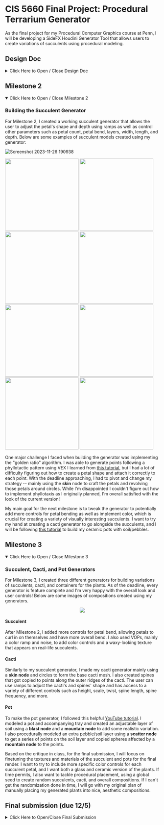 # CIS 5660 Final Project: Procedural Terrarium Generator

As the final project for my Procedural Computer Graphics course at Penn, I will be developing a SideFX Houdini Generator Tool that allows users to create variations of succulents using procedural modeling.

## Design Doc
<details>
<summary>Click Here to Open / Close Design Doc</summary>
  
### Introduction

<img align="right" src="https://debraleebaldwin.com/wp-content/uploads/IMG_1820-1240x827.jpg" width=330 height=auto>

The motivation behind this project is to utilize the power of proceduralism to replicate naturally occurring phenomena from real-life flora! I was especially drawn to the concept of ___phyllotaxis___, the phenomenon in botany where leaves or petals are arranged around a stem in a spiraling pattern. Phyllotactic patterns (Fibonacci sequences, Golden Ratio, etc.) can be observed in a variety of plant species, such as succulents, which result in beautiful and fascinating geometric patterns. 

Succulents come in various shapes, sizes, colors, and arrangements, making them an interesting subject for procedural modeling. While there are endless types of succulents, for this project I will focus on the ___echeveria___, a type of succulent known for its aesthetic, rosette-shaped design.

### Goal
Through this project, I hope to accomplish the following:
1. Develop a procedural modeling tool that generates different variations of succulents, enabling users the creative freedom to create a wide range of succulent species and designs.
2. Continue developing my procedural modeling skills in Houdini, gaining hands-on experience with creating a user-friendly and intuitive tool for 3D artists
3. Create beautiful and realistic final renders of terrariums, populated with succulents (and potentially other greenery like cacti if time permits) generated with my Houdini tool.
  
### Inspiration and Reference Images:

There are endless variations of echeveria succulents which means tons of inspiration to draw from! Below are a few examples of different succulent shapes, colors, and arrangements:

![Frame 3](https://github.com/CIIINDYXUU/Procedural-Terrarium-Generator/assets/88256581/a134835f-89a2-41ad-83e2-cfb801b750dc)

I also found references to visualize what the final renders could look like. From ceramic pots to glass containers, I plan to draw direct inspiration from these photos when designing my terrariums.

![inspo](https://github.com/CIIINDYXUU/Procedural-Terrarium-Generator/assets/88256581/b80623c8-1f0a-419a-97cc-71b975b83d39)


### Specification:

The main features of this project include:
1. The procedural succulent generator allowing users to control multiple parameters
   - Parameters such as:
     - number of petals
     - roundness vs. pointiness of the petal tip
     - bend angle of the petals
     - width and length of petals
     - scale of the entire succulent
     - distribution of color
2. Terrarium containers, both glass and ceramic versions modeled and textured in Houdini
3. Polished final renders of terrariums with variations of succulents

#### Extra Credit Features:
1. A procedural cacti generator allowing users to control multiple parameters:
   - Parameters such as:
     - scale of the cacti
     - amount of ridges
     - density of spines
     - length of spines
     - amount of twist
2. Implementing procedural placement, allowing the user to randomly generate arrangements of the succulents

### Techniques:

For this project, I anticipate using Houdini procedural modeling techniques learned throughout the semester and VEX. I have also collected some helpful tutorials, articles, and a paper:
- [Procedural Succulents by Kilian Baur](https://80.lv/articles/006sdf-procedural-art-plant-generation-in-houdini/) - Article breaking down one artist's workflow when creating procedural succulents
- [Fibonacci Flower in Houdini by Junichiro Horikawa](https://www.youtube.com/watch?v=nPWQpQQgWJM) - Youtube Tutorial outlining how to create a Fibonacci pattern in Houdini
- [Procedurally Model Pot & Snake Plant | Houdini Tutorial](https://www.youtube.com/watch?v=BhXcOzpDQ1g) - Youtube Tutorial on how to create a snake plant and a pot. Will refer to this when modeling pots and soil.
- [The use of positional information in the modeling of plants](http://algorithmicbotany.org/papers/sigcourse.2003/2-27-positional.pdf) - Paper describing the mathematics and algorithms behind phyllotaxy in plants.

### Design:
![CIS 5660 Final Project Diagram (1)](https://github.com/CIIINDYXUU/Procedural-Terrarium-Generator/assets/88256581/47c64ac7-cc7d-4384-846f-02cf8644633a)

### Timeline:

#### Week 1 (11/8 - 11/15):
- Implement a working Houdini tool that can generate basic succulent geometry
  - Expose parameters for users to create custom succulents
  - If time permits, implement color control

#### Week 2 (11/16 - 11/27)
- Continue to refine the succulent generator tool, adding color and tweaking the shape
- Model different versions of the terrarium containers, including round glass containers and ceramic pots
- If time permits, experiment with creating a cacti generator tool

#### Week 3 (11/28 - 12/5)
- Create final renders
  - Generate different variations of succulents and manually place the succulents into the terrariums
  - Add some soil and/or rocks into the terrariums
  - Add lighting and apply materials

</details>

## Milestone 2
<details = open>
<summary>Click Here to Open / Close Milestone 2</summary>
                                                   
### Building the Succulent Generator

  For Milestone 2, I created a working succulent generator that allows the user to adjust the petal's shape and depth using ramps as well as control other parameters such as petal count, petal bend, layers,      width, length, and depth. Below are some examples of succulent models created using my generator:
  
  ![Screenshot 2023-11-26 190938](https://github.com/CIIINDYXUU/Procedural-Terrarium-Generator/assets/88256581/fa523889-bdf2-4351-afa3-9c95983bcd9a)
  
  <p float = "left">
    <img src = "https://github.com/CIIINDYXUU/Procedural-Terrarium-Generator/assets/88256581/c01659e6-0ab0-47fe-b862-cb58c2d2c122" width="240" height=235>
    <img src = "https://github.com/CIIINDYXUU/Procedural-Terrarium-Generator/assets/88256581/e49d0e3d-bfe8-4c34-8dfc-1bf72ef97f80" width=240 height="235">
    <img src = "https://github.com/CIIINDYXUU/Procedural-Terrarium-Generator/assets/88256581/c686b4e7-5120-4636-8504-8958ef602768" width="240" height=235>
    <img src = "https://github.com/CIIINDYXUU/Procedural-Terrarium-Generator/assets/88256581/00181d0f-53ab-4924-886d-0bcc63878ba9" width="240" height=235>
    <img src = "https://github.com/CIIINDYXUU/Procedural-Terrarium-Generator/assets/88256581/813013a4-7550-4c01-ac85-226d6ecf87ab" width=240 height="235">
    <img src = "https://github.com/CIIINDYXUU/Procedural-Terrarium-Generator/assets/88256581/9b60e898-9c4a-4e30-b3a7-e45b0c75ea3e" width="240" height=235>
    <img src = "https://github.com/CIIINDYXUU/Procedural-Terrarium-Generator/assets/88256581/337d7072-4b33-4604-b521-86337c80ace5" width="240" height=235>
    <img src = "https://github.com/CIIINDYXUU/Procedural-Terrarium-Generator/assets/88256581/b345f905-c5d8-4d34-86eb-0b2fd5fac4b6" width="240" height=235>
  </p>

One major challenge I faced when building the generator was implementing the "golden ratio" algorithm. I was able to generate points following a phyllotactic pattern using VEX I learned from [this tutorial](https://www.youtube.com/watch?v=7xD1JgQTQKY), but I had a lot of difficulty figuring out how to create a petal shape and attach it correctly to each point. With the deadline approaching, I had to pivot and change my strategy -- mainly using the **skin** node to craft the petals and revolving those petals around circles. While I'm disappointed I couldn't figure out how to implement phyllotaxis as I originally planned, I'm overall satisfied with the look of the current version! 

My main goal for the next milestone is to tweak the generator to potentially add more controls for petal bending as well as implement color, which is crucial for creating a variety of visually interesting succulents. I want to try my hand at creating a cacti generator to go alongside the succulents, and I will be following [this tutorial](https://www.youtube.com/watch?v=BhXcOzpDQ1g) to build my ceramic pots with soil/pebbles.

</details>

## Milestone 3
<details = open>
  <summary>Click Here to Open / Close Milestone 3</summary>
  
### Succulent, Cacti, and Pot Generators
For Milestone 3, I created three different generators for building variations of succulents, cacti, and containers for the plants. As of the deadline, every generator is feature complete and I'm very happy with the overall look and user controls! Below are some images of compositions created using my generators. 

  <p align = "center">
    <img src = "https://github.com/CIIINDYXUU/Procedural-Terrarium-Generator/assets/88256581/88391eb8-1058-458e-a6cf-fa024c5c295a">
  </p>
  

#### Succulent 
After Milestone 2, I added more controls for petal bend, allowing petals to curl in on themselves and have more overall bend. I also used VOPs, mainly a color ramp and noise, to add color controls and a waxy-looking texture that appears on real-life succulents.

#### Cacti
Similarly to my succulent generator, I made my cacti generator mainly using a **skin node** and circles to form the base cacti mesh. I also created spines that got copied to points along the outer ridges of the cacti. The user can use ramps to adjust the cacti's and spines' shape and has access to a variety of different controls such as height, scale, twist, spine length, spine frequency, and more.

#### Pot
To make the pot generator, I followed this helpful [YouTube tutorial](https://www.youtube.com/watch?v=BhXcOzpDQ1g). I modeled a pot and accompanying tray and created an adjustable layer of soil using a **blast node** and a **mountain node** to add some realistic variation. I also procedurally modeled an extra pebble/soil layer using a **scatter node** to get a series of points on the soil layer and copied spheres affected by a **mountain node** to the points. 

Based on the critique in class, for the final submission, I will focus on finetuning the textures and materials of the succulent and pots for the final render. I want to try to include more specific color controls for each succulent petal, and I want both a glass and ceramic version of the plants. If time permits, I also want to tackle procedural placement, using a global seed to create random succulents, cacti, and overall compositions. If I can't get the randomization done in time, I will go with my original plan of manually placing my generated plants into nice, aesthetic compositions.

</details>

## Final submission (due 12/5)
<details>
  <summary>Click Here to Open/Close Final Submission</summary>
</details>

